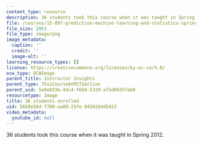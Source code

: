 ```yaml
---
content_type: resource
description: 36 students took this course when it was taught in Spring 2012.
file: /courses/15-097-prediction-machine-learning-and-statistics-spring-2012/56b8e5647700aa8925fe9459264d5423_36.png
file_size: 2953
file_type: image/png
image_metadata:
  caption: ''
  credit: ''
  image-alt: ''
learning_resource_types: []
license: https://creativecommons.org/licenses/by-nc-sa/4.0/
ocw_type: OCWImage
parent_title: Instructor Insights
parent_type: ThisCourseAtMITSection
parent_uid: 5e0e033b-44c4-f6b8-5320-af5d09357eb0
resourcetype: Image
title: 36 students enrolled
uid: 56b8e564-7700-aa89-25fe-9459264d5423
video_metadata:
  youtube_id: null
---
```

36 students took this course when it was taught in Spring 2012.
